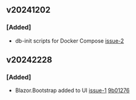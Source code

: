 ## v20241202

### [Added]

- db-init scripts for Docker Compose [issue-2](https://github.com/repasscloud/Arcadia/issues/2)

## v20242228

### [Added]

- Blazor.Bootstrap added to UI [issue-1](https://github.com/repasscloud/Arcadia/issues/1) [9b01276](https://github.com/repasscloud/Arcadia/commit/9b012765fcd28a10ddbc1adff2d91e06451a517f)